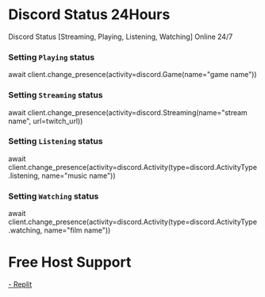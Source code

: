 # Discord Status 24Hours
Discord Status [Streaming, Playing, Listening, Watching] Online 24/7

### Setting `Playing` status
await client.change_presence(activity=discord.Game(name="game name"))

### Setting `Streaming` status
await client.change_presence(activity=discord.Streaming(name="stream name", url=twitch_url))

### Setting `Listening` status
await client.change_presence(activity=discord.Activity(type=discord.ActivityType.listening, name="music name"))

### Setting `Watching` status
await client.change_presence(activity=discord.Activity(type=discord.ActivityType.watching, name="film name"))

# Free Host Support
<a href="http://replit.com/~" target="_blank">- Replit</a>

